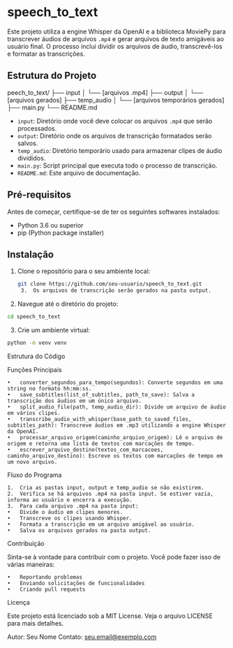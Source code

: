# speech_to_text

Este projeto utiliza a engine Whisper da OpenAI e a biblioteca MoviePy para transcrever áudios de arquivos `.mp4` e gerar arquivos de texto amigáveis ao usuário final. O processo inclui dividir os arquivos de áudio, transcrevê-los e formatar as transcrições.

## Estrutura do Projeto	
peech_to_text/
├── input
│   └── [arquivos .mp4]
├── output
│   └── [arquivos gerados]
├── temp_audio
│   └── [arquivos temporários gerados]
├── main.py
└── README.md

- `input`: Diretório onde você deve colocar os arquivos `.mp4` que serão processados.
- `output`: Diretório onde os arquivos de transcrição formatados serão salvos.
- `temp_audio`: Diretório temporário usado para armazenar clipes de áudio divididos.
- `main.py`: Script principal que executa todo o processo de transcrição.
- `README.md`: Este arquivo de documentação.

## Pré-requisitos

Antes de começar, certifique-se de ter os seguintes softwares instalados:

- Python 3.6 ou superior
- pip (Python package installer)

## Instalação

1. Clone o repositório para o seu ambiente local:
   ```bash
   git clone https://github.com/seu-usuario/speech_to_text.git
    3.	Os arquivos de transcrição serão gerados na pasta output.

2.	Navegue até o diretório do projeto:
``` bash
cd speech_to_text
```
3.	Crie um ambiente virtual:
``` bash
python -m venv venv
``` 

Estrutura do Código

Funções Principais

	•	converter_segundos_para_tempo(segundos): Converte segundos em uma string no formato hh:mm:ss.
	•	save_subtitles(list_of_subtitles, path_to_save): Salva a transcrição dos áudios em um único arquivo.
	•	split_audio_file(path, temp_audio_dir): Divide um arquivo de áudio em vários clipes.
	•	transcribe_audio_with_whisper(base_path_to_saved_files, subtitles_path): Transcreve áudios em .mp3 utilizando a engine Whisper da OpenAI.
	•	processar_arquivo_origem(caminho_arquivo_origem): Lê o arquivo de origem e retorna uma lista de textos com marcações de tempo.
	•	escrever_arquivo_destino(textos_com_marcacoes, caminho_arquivo_destino): Escreve os textos com marcações de tempo em um novo arquivo.

Fluxo do Programa

	1.	Cria as pastas input, output e temp_audio se não existirem.
	2.	Verifica se há arquivos .mp4 na pasta input. Se estiver vazia, informa ao usuário e encerra a execução.
	3.	Para cada arquivo .mp4 na pasta input:
	•	Divide o áudio em clipes menores.
	•	Transcreve os clipes usando Whisper.
	•	Formata a transcrição em um arquivo amigável ao usuário.
	•	Salva os arquivos gerados na pasta output.

Contribuição

Sinta-se à vontade para contribuir com o projeto. Você pode fazer isso de várias maneiras:

	•	Reportando problemas
	•	Enviando solicitações de funcionalidades
	•	Criando pull requests

Licença

Este projeto está licenciado sob a MIT License. Veja o arquivo LICENSE para mais detalhes.

Autor: Seu Nome
Contato: seu.email@exemplo.com